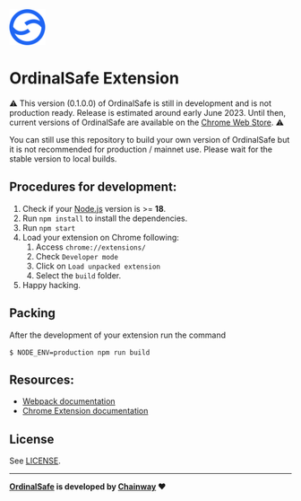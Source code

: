 <img src="src/assets/img/icon-128.png" width="64"/>

# OrdinalSafe Extension

:warning: This version (0.1.0.0) of OrdinalSafe is still in development and is not production ready. Release is estimated around early June 2023. Until then, current versions of OrdinalSafe are available on the [Chrome Web Store](https://chrome.google.com/webstore/detail/ordinalsafe/coefgobimbelhfmhkpndlddjhkphgnep). :warning:

You can still use this repository to build your own version of OrdinalSafe but it is not recommended for production / mainnet use. Please wait for the stable version to local builds.

## Procedures for development:

1. Check if your [Node.js](https://nodejs.org/) version is >= **18**.
2. Run `npm install` to install the dependencies.
3. Run `npm start`
4. Load your extension on Chrome following:
   1. Access `chrome://extensions/`
   2. Check `Developer mode`
   3. Click on `Load unpacked extension`
   4. Select the `build` folder.
5. Happy hacking.

## Packing

After the development of your extension run the command

```
$ NODE_ENV=production npm run build
```

## Resources:

- [Webpack documentation](https://webpack.js.org/concepts/)
- [Chrome Extension documentation](https://developer.chrome.com/extensions/getstarted)

## License

See [LICENSE](LICENSE).

---

**[OrdinalSafe](https://ordinalsafe.xyz) is developed by [Chainway](https://chainway.xyz) :heart:**

